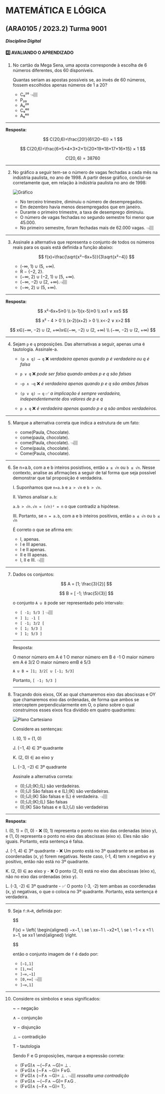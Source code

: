 # MATEMÁTICA E LÓGICA

## (ARA0105 / 2023.2) Turma 9001

#### _Disciplina Digital_
#### 2️⃣ AVALIANDO O APRENDIZADO

1.  No cartão da Mega Sena, uma aposta corresponde à escolha de 6 números diferentes, dos 60 dis­poníveis.

    Quantas seriam as apostas possíveis se, ao invés de 60 números, fossem escolhidos apenas números de 1 a 20?

    - C₆²⁰ 👈🏽
    - P₂₀
    - A₆²⁰
    - C₆⁶⁰
    - A₆⁶⁰

---

**Resposta:**

$$
C(20,6)=\frac{20!}{6!(20−6)} × 1
$$

$$
C(20,6)=\frac{6×5×4×3×2×1}{20×19×18×17×16×15} × 1
$$

$$
C(20,6)=38760
$$

---

2. No gráfico a seguir tem-se o número de vagas fechadas a cada mês na indústria paulista, no ano de 1998. A partir desse gráfico, conclui-se corretamente que, em relação à indústria paulista no ano de 1998:

   ![Gráfico](grafico-questao-2.png)

   - No terceiro trimestre, diminuiu o número de desempregados.
   - Em dezembro havia menos desempregados que em janeiro.
   - Durante o primeiro trimestre, a taxa de desemprego diminuiu.
   - O número de vagas fechadas no segundo semestre foi menor que 45.000.
   - No primeiro semestre, foram fechadas mais de 62.000 vagas. 👈🏽

---

3. Assinale a alternativa que representa o conjunto de todos os números reais para os quais está definida a função abaixo:

   $$
   f(x)=\frac{\sqrt{x²−6x+5}}{3\sqrt{x²−4}}
   $$

   - (-∞, 1) ∪ (5, +∞).
   - R − {−2, 2}.
   - (−∞, 2) ∪ (−2, 1) ∪ [5, +∞).
   - (−∞, −2) ∪ [2, +∞).👈🏽
   - (−∞, 2) ∪ (5, +∞).

---

**Resposta:**

$$
x²-6x+5≥0 \\
(x-1)(x-5)≥0 \\
x≤1 ∨ x≥5
$$

$$
x² - 4 > 0
\\
(x-2)(x+2) > 0
\\
x<-2 ∨ x>2
$$

$$
 x∈(−∞, −2) ∪ (2, +∞)x∈(−∞, −2) ∪ (2, +∞) \\
 (−∞, −2) ∪ (2, +∞)
$$

---

4. Sejam `p` e `q` proposições. Das alternativas a seguir, apenas uma é tautologia. Assinale-a.

   - `(p ∧ q) ⟶ q` ❌ _verdadeira apenas quando p é verdadeira ou q é falsa_

   - `p ∨ q` ❌ _pode ser falsa quando ambas p e q são falsas_

   - `∼p ∧ ∼q` ❌ _é verdadeira apenas quando p e q são ambas falsas_
   - `(p ∨ q) ⟶ q` ✅ _a implicação é sempre verdadeira, independentemente dos valores de p e q_
   - `p ∧ q` ❌ _é verdadeira apenas quando p e q são ambos verdadeiros._

---

5. Marque a alternativa correta que indica a estrutura de um fato:

   - come(Paula, Chocolate).
   - come(paula, chocolate). 
   - come(Paula, chocolate). 👈🏽
   - Come(paula, chocolate).
   - Come(Paula, chocolate).

---

6.  Se n=a.b, com a e b inteiros posistivos, então `a ≤ √n` ou `b ≤ √n`. Nesse contexto, analise as afirmações a seguir de tal forma que seja possível demonstrar que tal proposição é verdadeira.

    I. Suponhamos que `n=a.b` e `a > √n` e `b > √n`.

    II. Vamos analisar `a.b`:

    `a.b > √n.√n = (√n)² = n` o que contradiz a hipótese.

    III. Portanto, se `n = a.b`, com a e b inteiros positivos, então `a ≤ √n` ou `b ≤ √n`

    É correto o que se afirma em:

    - I, apenas.
    - I e III apenas.
    - I e II apenas.
    - II e III apenas.
    - I, II e III. 👈🏽

---

7.  Dados os conjuntos:

    $$
    A = [1; \frac{3}{2}]
    $$

    $$
    B = [ -1; \frac{5}{3}]
    $$

    o conjunto `A ∪ B` pode ser representado pelo intervalo:

    - `[ -1; 5/3 ]` 👈🏽
    - `] 1; -1 [`
    - `[ -1; 3/2 [`
    - `[ 1; 5/3 ]`
    - `] 1; 5/3 ]`

    ***

    Resposta:

    O menor número em A é 1
    O menor número em B é -1
    O maior número em A é 3/2
    O maior número emB é 5/3

    `A ∪ B = ]1; 3/2[ ∪ [-1; 5/3]`

    Portanto, `[ -1; 5/3 ]`

    ***

8.  Traçando dois eixos, OX ao qual chamaremos eixo das abscissas e OY que chamaremos eixo das ordenadas, de forma que ambos se interceptem perpendicularmente em O, o plano sobre o qual construímos esses eixos fica dividido em quatro quadrantes:

    ![Plano Cartesiano](questao-8.png)

    Considere as sentenças:

    I. (0, 1) = (1, 0)

    J. (−1, 4) ∈ 3º quadrante

    K. (2, 0) ∈ ao eixo y

    L. (−3, −2) ∈ 3º quadrante

    Assinale a alternativa correta:

    - (I);(J);(K);(L) são verdadeiras.
    - (I);(J) São falsas e e (L);(K) são verdadeiras.
    - (I);(J);(K) São falsas e (L) é verdadeira. 👈🏽
    - (I);(J);(K);(L) São falsas
    - (I);(K) São falsas e e (L);(J) são verdadeiras

---

**Resposta:**

I. (0, 1) = (1, 0) - ❌ (0, 1) representa o ponto no eixo das ordenadas (eixo y), e (1, 0) representa o ponto no eixo das abscissas (eixo x). Eles não são iguais. Portanto, esta sentença é falsa.

J. (-1, 4) ∈ 3º quadrante - ❌ Um ponto está no 3º quadrante se ambas as coordenadas (x, y) forem negativas. Neste caso, (-1, 4) tem x negativo e y positivo, então não está no 3º quadrante.

K. (2, 0) ∈ ao eixo y - ❌ O ponto (2, 0) está no eixo das abscissas (eixo x), não no eixo das ordenadas (eixo y).

L. (-3, -2) ∈ 3º quadrante - ✅ O ponto (-3, -2) tem ambas as coordenadas (x, y) negativas, o que o coloca no 3º quadrante. Portanto, esta sentença é verdadeira.

---

9. Seja `f:R→R`, definida por:

   $$

   F(x) = \left\{
   \begin{aligned}
       −x−1, \ se \ x≤−1 \\
       −x2+1, \ se \ −1 < x <1 \\
       x−1, se x≥1
   \end{aligned}
   \right.


   $$

   então o conjunto imagem de `f` é dado por:

   - `[−1,1]`
   - `[1,+∞[`
   - `]−∞,−1]`
   - `[0,+∞[` 👈🏽
   - `]−∞,1]`

---

10. Considere os símbolos e seus significados:

    ~ − negação

    ∧ − conjunção

    ∨ − disjunção

    ⊥ − contradição

    T - tautologia

    Sendo F e G proposições, marque a expressão correta:

    - (F∨G)∧ ∼(∼F∧ ∼G)= ⊥ .
    - (F∨G)∧ (∼F∧ ∼G)= F∨G.
    - (F∨G)∧ (∼F∧ ∼G)= ⊥ . 👈🏽 _ressalta uma contradição_
    - (F∨G)∧ ∼(∼F∧ ∼G)= F∧G .
    - (F∨G)∧ (∼F∧ ∼G)= T;.
